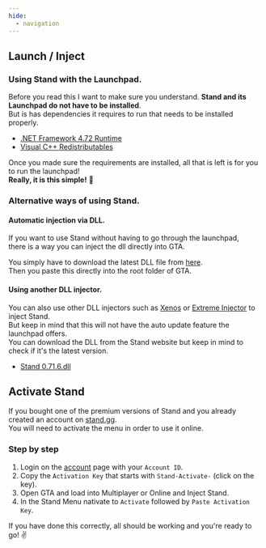 ```yaml
---
hide:
  - navigation
---
```


## Launch / Inject
### **Using Stand with the Launchpad.**

Before you read this I want to make sure you understand. **Stand and its Launchpad do not have to be installed**.  
But is has dependencies it requires to run that needs to be installed properly.

- [.NET Framework 4.72 Runtime](https://dotnet.microsoft.com/en-us/download/dotnet-framework/thank-you/net472-web-installer)
- [Visual C++ Redistributables](https://aka.ms/vs/16/release/vc_redist.x64.exe)

Once you made sure the requirements are installed, all that is left is for you to run the launchpad!  
**Really, it is this simple!** 🙌

### **Alternative ways of using Stand.**

#### Automatic injection via DLL.

If you want to use Stand without having to go through the launchpad,  
there is a way you can inject the dll directly into GTA.

You simply have to download the latest DLL file from [here](https://stand.gg/dl/D3DCOMPILER_43.dll).  
Then you paste this directly into the root folder of GTA.

#### Using another DLL injector.

You can also use other DLL injectors such as [Xenos](https://github.com/DarthTon/Xenos/releases/latest) or [Extreme Injector](https://www.unknowncheats.me/forum/general-programming-and-reversing/213038-extreme-injector-v3-7-a.html) to inject Stand.  
But keep in mind that this will not have the auto update feature the launchpad offers.  
You can download the DLL from the Stand website but keep in mind to check if it's the latest version.

- [Stand 0.71.6.dll](https://stand.gg/Stand%200.71.6.dll)

## Activate Stand
If you bought one of the premium versions of Stand and you already created an account on [stand.gg](https://stand.gg/).  
You will need to activate the menu in order to use it online.

### Step by step

1. Login on the [account](https://stand.gg/account/) page with your `Account ID`.
2. Copy the `Activation Key` that starts with `Stand-Activate-` (click on the key).
3. Open GTA and load into Multiplayer or Online and Inject Stand.
4. In the Stand Menu nativate to `Activate` followed by `Paste Activation Key`.

If you have done this correctly, all should be working and you're ready to go! ✌